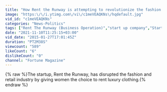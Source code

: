 ```yaml
---
title: "How Rent the Runway is attempting to revolutionize the fashion industry | Fortune"
image: "https:\/\/i.ytimg.com\/vi\/c1meVEAQKNs\/hqdefault.jpg"
vid_id: "c1meVEAQKNs"
categories: "News-Politics"
tags: ["Rent The Runway (Business Operation)","start up company","Startup Company (Website Category)"]
date: "2021-11-10T11:25:15+03:00"
vid_date: "2015-01-27T17:01:45Z"
duration: "PT2M38S"
viewcount: "589"
likeCount: "6"
dislikeCount: "0"
channel: "Fortune Magazine"
---
```

{% raw %}The startup, Rent the Runway, has disrupted the fashion and retail industry by giving women the choice to rent luxury clothing.{% endraw %}
